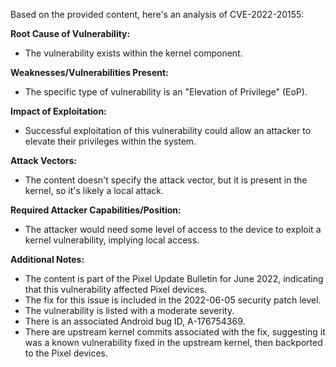 Based on the provided content, here's an analysis of CVE-2022-20155:

**Root Cause of Vulnerability:**
*   The vulnerability exists within the kernel component.

**Weaknesses/Vulnerabilities Present:**
*   The specific type of vulnerability is an "Elevation of Privilege" (EoP).

**Impact of Exploitation:**
*   Successful exploitation of this vulnerability could allow an attacker to elevate their privileges within the system.

**Attack Vectors:**
*   The content doesn't specify the attack vector, but it is present in the kernel, so it's likely a local attack.

**Required Attacker Capabilities/Position:**
*   The attacker would need some level of access to the device to exploit a kernel vulnerability, implying local access.

**Additional Notes:**
* The content is part of the Pixel Update Bulletin for June 2022, indicating that this vulnerability affected Pixel devices.
* The fix for this issue is included in the 2022-06-05 security patch level.
*  The vulnerability is listed with a moderate severity.
* There is an associated Android bug ID, A-176754369.
* There are upstream kernel commits associated with the fix, suggesting it was a known vulnerability fixed in the upstream kernel, then backported to the Pixel devices.